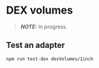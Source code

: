 # DEX volumes

> **_NOTE:_**  In progress.

## Test an adapter 

`npm run test-dex dexVolumes/1inch`